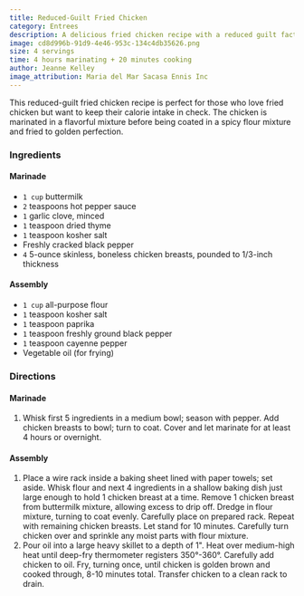 ```yaml
---
title: Reduced-Guilt Fried Chicken
category: Entrees
description: A delicious fried chicken recipe with a reduced guilt factor. Perfect for those who want to enjoy fried chicken without feeling too guilty.
image: cd8d996b-91d9-4e46-953c-134c4db35626.png
size: 4 servings
time: 4 hours marinating + 20 minutes cooking
author: Jeanne Kelley
image_attribution: Maria del Mar Sacasa Ennis Inc
---
```


This reduced-guilt fried chicken recipe is perfect for those who love fried chicken but want to keep their calorie intake in check. The chicken is marinated in a flavorful mixture before being coated in a spicy flour mixture and fried to golden perfection.

### Ingredients

#### Marinade

* `1 cup` buttermilk
* `2` teaspoons hot pepper sauce
* `1` garlic clove, minced
* `1` teaspoon dried thyme
* `1` teaspoon kosher salt
* Freshly cracked black pepper
* `4` 5-ounce skinless, boneless chicken breasts, pounded to 1/3-inch thickness

#### Assembly

* `1 cup` all-purpose flour
* `1` teaspoon kosher salt
* `1` teaspoon paprika
* `1` teaspoon freshly ground black pepper
* `1` teaspoon cayenne pepper
* Vegetable oil (for frying)

### Directions

#### Marinade

1. Whisk first 5 ingredients in a medium bowl; season with pepper. Add chicken breasts to bowl; turn to coat. Cover and let marinate for at least 4 hours or overnight.

#### Assembly

1. Place a wire rack inside a baking sheet lined with paper towels; set aside. Whisk flour and next 4 ingredients in a shallow baking dish just large enough to hold 1 chicken breast at a time. Remove 1 chicken breast from buttermilk mixture, allowing excess to drip off. Dredge in flour mixture, turning to coat evenly. Carefully place on prepared rack. Repeat with remaining chicken breasts. Let stand for 10 minutes. Carefully turn chicken over and sprinkle any moist parts with flour mixture.
2. Pour oil into a large heavy skillet to a depth of 1". Heat over medium-high heat until deep-fry thermometer registers 350°-360°. Carefully add chicken to oil. Fry, turning once, until chicken is golden brown and cooked through, 8-10 minutes total. Transfer chicken to a clean rack to drain.